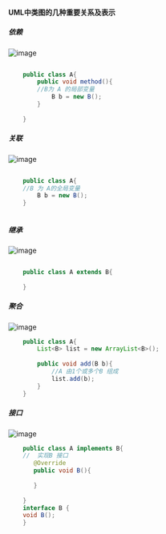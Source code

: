 #### UML中类图的几种重要关系及表示

##### 依赖

![image](https://github.com/qqhahaboy/designPattern/raw/master/umlpic/uml1.png)

```Java

    public class A{
        public void method(){
        //B为 A 的局部变量
            B b = new B();
        }
    
    }


```

##### 关联
![image](https://github.com/qqhahaboy/designPattern/raw/master/umlpic/uml2.png)
   
```Java

    public class A{
    //B 为 A的全局变量
        B b = new B();
    }
    
```

##### 继承
![image](https://github.com/qqhahaboy/designPattern/raw/master/umlpic/uml3.png)
     
```Java

    public class A extends B{
    
    }

```

##### 聚合
![image](https://github.com/qqhahaboy/designPattern/raw/master/umlpic/uml4.png)
  
```Java
    public class A{
        List<B> list = new ArrayList<B>();
        
        public void add(B b){
            //A 由1个或多个B 组成
            list.add(b);
        }
    }

```
 
##### 接口
![image](https://github.com/qqhahaboy/designPattern/raw/master/umlpic/uml5.png)
     
```Java
    public class A implements B{
    //  实现B 接口
       @Override
       public void B(){
           
       }
    
    }
    interface B {
    void B();
    }

```
